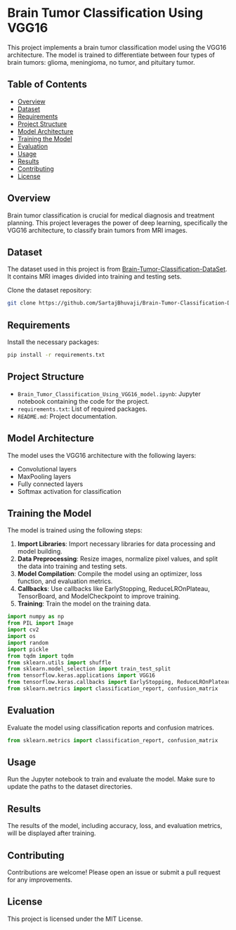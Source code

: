 
# Brain Tumor Classification Using VGG16

This project implements a brain tumor classification model using the VGG16 architecture. The model is trained to differentiate between four types of brain tumors: glioma, meningioma, no tumor, and pituitary tumor.

## Table of Contents
- [Overview](#overview)
- [Dataset](#dataset)
- [Requirements](#requirements)
- [Project Structure](#project-structure)
- [Model Architecture](#model-architecture)
- [Training the Model](#training-the-model)
- [Evaluation](#evaluation)
- [Usage](#usage)
- [Results](#results)
- [Contributing](#contributing)
- [License](#license)

## Overview
Brain tumor classification is crucial for medical diagnosis and treatment planning. This project leverages the power of deep learning, specifically the VGG16 architecture, to classify brain tumors from MRI images.

## Dataset
The dataset used in this project is from [Brain-Tumor-Classification-DataSet](https://github.com/SartajBhuvaji/Brain-Tumor-Classification-DataSet). It contains MRI images divided into training and testing sets.

Clone the dataset repository:
```bash
git clone https://github.com/SartajBhuvaji/Brain-Tumor-Classification-DataSet
```

## Requirements
Install the necessary packages:
```bash
pip install -r requirements.txt
```

## Project Structure
- `Brain_Tumor_Classification_Using_VGG16_model.ipynb`: Jupyter notebook containing the code for the project.
- `requirements.txt`: List of required packages.
- `README.md`: Project documentation.

## Model Architecture
The model uses the VGG16 architecture with the following layers:
- Convolutional layers
- MaxPooling layers
- Fully connected layers
- Softmax activation for classification

## Training the Model
The model is trained using the following steps:

1. **Import Libraries**: Import necessary libraries for data processing and model building.
2. **Data Preprocessing**: Resize images, normalize pixel values, and split the data into training and testing sets.
3. **Model Compilation**: Compile the model using an optimizer, loss function, and evaluation metrics.
4. **Callbacks**: Use callbacks like EarlyStopping, ReduceLROnPlateau, TensorBoard, and ModelCheckpoint to improve training.
5. **Training**: Train the model on the training data.

```python
import numpy as np
from PIL import Image
import cv2
import os
import random
import pickle
from tqdm import tqdm
from sklearn.utils import shuffle
from sklearn.model_selection import train_test_split
from tensorflow.keras.applications import VGG16
from tensorflow.keras.callbacks import EarlyStopping, ReduceLROnPlateau, TensorBoard, ModelCheckpoint
from sklearn.metrics import classification_report, confusion_matrix
```

## Evaluation
Evaluate the model using classification reports and confusion matrices.

```python
from sklearn.metrics import classification_report, confusion_matrix
```

## Usage
Run the Jupyter notebook to train and evaluate the model. Make sure to update the paths to the dataset directories.

## Results
The results of the model, including accuracy, loss, and evaluation metrics, will be displayed after training.

## Contributing
Contributions are welcome! Please open an issue or submit a pull request for any improvements.

## License
This project is licensed under the MIT License.
